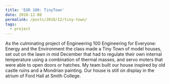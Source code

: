 ```yaml
---
title: 'EGR 100: TinyTown'
date: 2018-12-08
permalink: /posts/2018/12/tiny-town/
tags:
  - project
---
```

As the culminating project of Engineering 100 Engineering for Everyone: Energy and the Environment the class made a Tiny Town of model houses, set out on the lawn in mid December that had to regulate their own internal temperature using a combination of thermal masses, and servo moters that were able to open doors or hatches. My team built our house inspired by old castle ruins and a Mondrian painting. Our house is still on display in the atrium of Ford Hall at Smith College.